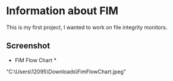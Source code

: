 # Information about FIM

This is my first project, I wanted to work on file integrity monitors.

## Screenshot ##

* FIM Flow Chart *

"C:\Users\12095\Downloads\FimFlowChart.jpeg"
